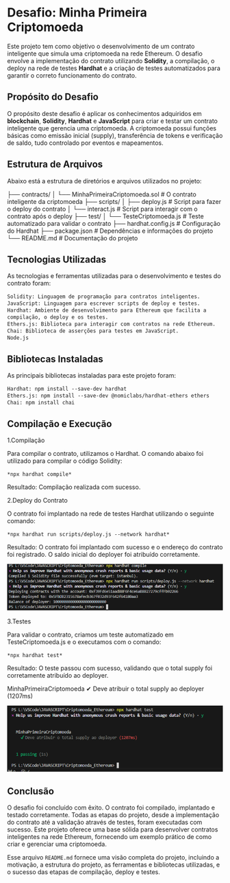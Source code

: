 # Desafio: Minha Primeira Criptomoeda

Este projeto tem como objetivo o desenvolvimento de um contrato inteligente que simula uma criptomoeda na rede Ethereum. O desafio envolve a implementação do contrato utilizando **Solidity**, a compilação, o deploy na rede de testes **Hardhat** e a criação de testes automatizados para garantir o correto funcionamento do contrato.

## Propósito do Desafio

O propósito deste desafio é aplicar os conhecimentos adquiridos em **blockchain**, **Solidity**, **Hardhat** e **JavaScript** para criar e testar um contrato inteligente que gerencia uma criptomoeda. A criptomoeda possui funções básicas como emissão inicial (supply), transferência de tokens e verificação de saldo, tudo controlado por eventos e mapeamentos.

## Estrutura de Arquivos

Abaixo está a estrutura de diretórios e arquivos utilizados no projeto:

├── contracts/
│   └── MinhaPrimeiraCriptomoeda.sol  # O contrato inteligente da criptomoeda
├── scripts/
│   ├── deploy.js                     # Script para fazer o deploy do contrato
│   └── interact.js                   # Script para interagir com o contrato após o deploy
├── test/
│   └── TesteCriptomoeda.js            # Teste automatizado para validar o contrato
├── hardhat.config.js                  # Configuração do Hardhat
├── package.json                       # Dependências e informações do projeto
└── README.md                          # Documentação do projeto

## Tecnologias Utilizadas

As tecnologias e ferramentas utilizadas para o desenvolvimento e testes do contrato foram:

    Solidity: Linguagem de programação para contratos inteligentes.
    JavaScript: Linguagem para escrever scripts de deploy e testes.
    Hardhat: Ambiente de desenvolvimento para Ethereum que facilita a compilação, o deploy e os testes.
    Ethers.js: Biblioteca para interagir com contratos na rede Ethereum.
    Chai: Biblioteca de asserções para testes em JavaScript.
    Node.js

## Bibliotecas Instaladas

As principais bibliotecas instaladas para este projeto foram:

    Hardhat: npm install --save-dev hardhat
    Ethers.js: npm install --save-dev @nomiclabs/hardhat-ethers ethers
    Chai: npm install chai

## Compilação e Execução

1.Compilação

Para compilar o contrato, utilizamos o Hardhat. O comando abaixo foi utilizado para compilar o código Solidity:

    *npx hardhat compile*

Resultado: Compilação realizada com sucesso.

2.Deploy do Contrato

O contrato foi implantado na rede de testes Hardhat utilizando o seguinte comando:

    *npx hardhat run scripts/deploy.js --network hardhat*

Resultado: O contrato foi implantado com sucesso e o endereço do contrato foi registrado. O saldo inicial do deployer foi atribuído corretamente.

![Compilação e Deploy](./VScode%20-%20compilação%20e%20deploy.PNG)

3.Testes

Para validar o contrato, criamos um teste automatizado em TesteCriptomoeda.js e o executamos com o comando:

    *npx hardhat test*

Resultado: O teste passou com sucesso, validando que o total supply foi corretamente atribuído ao deployer.

  MinhaPrimeiraCriptomoeda
    ✔ Deve atribuir o total supply ao deployer (1207ms)

![Test](./VScode%20-%20Test.PNG)

## Conclusão

O desafio foi concluído com êxito. O contrato foi compilado, implantado e testado corretamente. Todas as etapas do projeto, desde a implementação do contrato até a validação através de testes, foram executadas com sucesso. Este projeto oferece uma base sólida para desenvolver contratos inteligentes na rede Ethereum, fornecendo um exemplo prático de como criar e gerenciar uma criptomoeda.

Esse arquivo `README.md` fornece uma visão completa do projeto, incluindo a motivação, a estrutura do projeto, as ferramentas e bibliotecas utilizadas, e o sucesso das etapas de compilação, deploy e testes.
